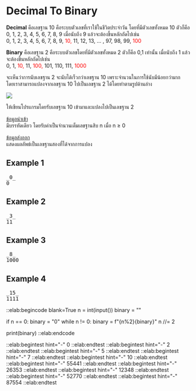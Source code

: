 # Decimal To Binary

**Decimal** คือเลขฐาน 10 คือระบบตัวเลขที่เราใช้ในชีวิตประจำวัน โดยที่มีตัวเลขทั้งหมด 10 ตัวก็คือ 0, 1, 2, 3, 4, 5, 6, 7, 8, 9 เมื่อนับถึง 9 แล้วจะต้องขึ้นหลักถัดไปเช่น  
0, 1, 2, 3, 4, 5, 6, 7, 8, 9, <span style="color: red;">10,</span> 11, 12, 13, ... , 97, 98, 99, <span style="color: red;">100</span>  

**Binary** คือเลขฐาน 2 คือระบบตัวเลขโดยที่มีตัวเลขทั้งหมด 2 ตัวก็คือ 0,1 เท่านั้น เมื่อนับถึง 1 แล้วจะต้องขึ้นหลักถัดไปเช่น  
0, 1, <span style="color: red;">10,</span> 11,<span style="color: red;"> 100,</span> 101, 110, 111, <span style="color: red;">1000</span>  

จะเห็นว่าการนับเลขฐาน 2 จะนับได้เร็วกว่าเลขฐาน 10 เพราะจำนวนในการใช้นับมีน้อยกว่ามาก  
โดยเราสามารถแปลงจากเลขฐาน 10 ไปเป็นเลขฐาน 2 ได้โดยทำตามรูปด้านล่าง

<img src="https://cdn1.byjus.com/wp-content/uploads/2021/09/Decimal-to-binary.png">

ให้เขียนโปรแกรมโดยรับเลขฐาน 10 เข้ามาและแปลงไปเป็นเลขฐาน 2

<u>ข้อมูลนำเข้า</u>  
มีบรรทัดเดียว โดยรับค่าเป็นจำนวนเต็มเลขฐานสิบ n เมื่อ n ≥ 0

<u>ข้อมูลส่งออก</u>  
แสดงผลลัพธ์เป็นเลขฐานสองที่ได้จากการแปลง

## Example 1
<pre class="output">
_0_
0
</pre>

## Example 2
<pre class="output">
_3_
11
</pre>

## Example 3
<pre class="output">
_8_
1000
</pre>

## Example 4
<pre class="output">
_15_
1111
</pre>

::elab:begincode blank=True
n = int(input())
binary = ""

if n == 0:
    binary = "0"
while n != 0:
    binary = f"{n%2}{binary}"
    n //= 2
    
print(binary)
::elab:endcode

::elab:begintest hint="-"
0
::elab:endtest
::elab:begintest hint="-"
2
::elab:endtest
::elab:begintest hint="-"
5
::elab:endtest
::elab:begintest hint="-"
7
::elab:endtest
::elab:begintest hint="-"
10
::elab:endtest
::elab:begintest hint="-"
55441
::elab:endtest
::elab:begintest hint="-"
26353
::elab:endtest
::elab:begintest hint="-"
12348
::elab:endtest
::elab:begintest hint="-"
52770
::elab:endtest
::elab:begintest hint="-"
87554
::elab:endtest